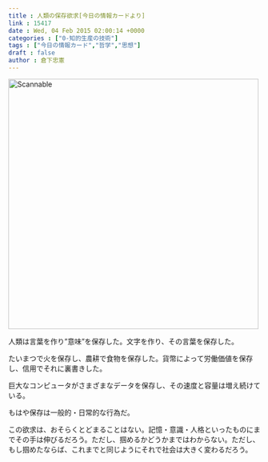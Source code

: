 ```yaml
---
title : 人類の保存欲求[今日の情報カードより]
link : 15417
date : Wed, 04 Feb 2015 02:00:14 +0000
categories : ["0-知的生産の技術"]
tags : ["今日の情報カード","哲学","思想"]
draft : false
author : 倉下忠憲
---
```


<a href="https://rashita.net/blog/wp-content/uploads/2015/02/Scannable1.jpg"><img src="https://rashita.net/blog/wp-content/uploads/2015/02/Scannable1-1024x756.jpg" alt="Scannable" width="500" height="" class="alignnone size-large wp-image-15418" /></a>

人類は言葉を作り”意味”を保存した。文字を作り、その言葉を保存した。

たいまつで火を保存し、農耕で食物を保存した。貨幣によって労働価値を保存し、信用でそれに裏書きした。

巨大なコンピュータがさまざまなデータを保存し、その速度と容量は増え続けている。

もはや保存は一般的・日常的な行為だ。

この欲求は、おそらくとどまることはない。記憶・意識・人格といったものにまでその手は伸びるだろう。ただし、掴めるかどうかまではわからない。ただし、もし掴めたならば、これまでと同じようにそれで社会は大きく変わるだろう。